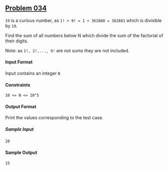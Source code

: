 ## [Problem 034](https://projecteuler.net/problem=34) 

`19` is a curious number, as `1! + 9! = 1 + 362880 = 362881` which is divisible by `19`.

Find the sum of all numbers below N which divide the sum of the factorial of their digits.

Note: as `1!, 2!,..., 9!` are not sums they are not included.

#### Input Format

Input contains an integer `N`

#### Constraints

`10 <= N <= 10^5`

#### Output Format

Print the values corresponding to the test case.

##### Sample Input

    20

#### Sample Output

    15
